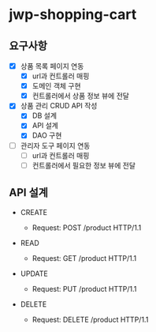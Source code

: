 # jwp-shopping-cart

## 요구사항

- [x] 상품 목록 페이지 연동
    - [x] url과 컨트롤러 매핑
    - [x] 도메인 객체 구현
    - [x] 컨트롤러에서 상품 정보 뷰에 전달

- [x] 상품 관리 CRUD API 작성
    - [x] DB 설계
    - [x] API 설계
    - [x] DAO 구현

- [ ] 관리자 도구 페이지 연동
    - [ ] url과 컨트롤러 매핑
    - [ ] 컨트롤러에서 필요한 정보 뷰에 전달

## API 설계

- CREATE
    - Request: POST /product HTTP/1.1

- READ
    - Request: GET /product HTTP/1.1

- UPDATE
    - Request: PUT /product HTTP/1.1

- DELETE
    - Request: DELETE /product HTTP/1.1

